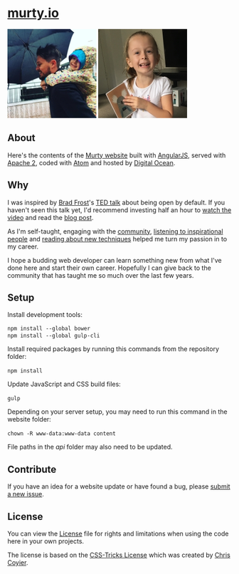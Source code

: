 [murty.io](http://murty.io)
=======

[![](/images/brendan/brendan_murty.jpg)](http://b.murty.io) [![](/images/isla/isla_murty.jpg)](http://i.murty.io)

## About

Here's the contents of the [Murty website](http://murty.io) built with [AngularJS](https://angularjs.org/), served with [Apache 2](https://httpd.apache.org/), coded with [Atom](http://atom.io) and hosted by [Digital Ocean](http://digitalocean.com).

## Why

I was inspired by [Brad Frost](https://github.com/bradfrost)'s [TED talk](https://twitter.com/brad_frost/status/476515058738925568) about being open by default. If you haven't seen this talk yet, I'd recommend investing half an hour to [watch the video](https://www.youtube.com/watch?v=7rW9vTrN6OU) and read the [blog post](http://bradfrostweb.com/blog/post/creative-exhaust/).

As I'm self-taught, engaging with the [community](https://twitter.com/brendanmurty/lists/web-design/members), [listening to inspirational people](http://boagworld.com/show) and [reading about new techniques](https://signalvnoise.com/programming) helped me turn my passion in to my career.

I hope a budding web developer can learn something new from what I've done here and start their own career. Hopefully I can give back to the community that has taught me so much over the last few years.

## Setup

Install development tools:

```
npm install --global bower
npm install --global gulp-cli
```

Install required packages by running this commands from the repository folder:

`npm install`

Update JavaScript and CSS build files:

`gulp`

Depending on your server setup, you may need to run this command in the website folder:

`chown -R www-data:www-data content`

File paths in the *api* folder may also need to be updated.

## Contribute

If you have an idea for a website update or have found a bug, please [submit a new issue](https://github.com/brendanmurty/website/issues/new?assignee=brendanmurty).

## License

You can view the [License](https://github.com/brendanmurty/website/blob/master/license.md) file for rights and limitations when using the code here in your own projects.

The license is based on the [CSS-Tricks License](https://css-tricks.com/license/) which was created by [Chris Coyier](https://github.com/chriscoyier/).
